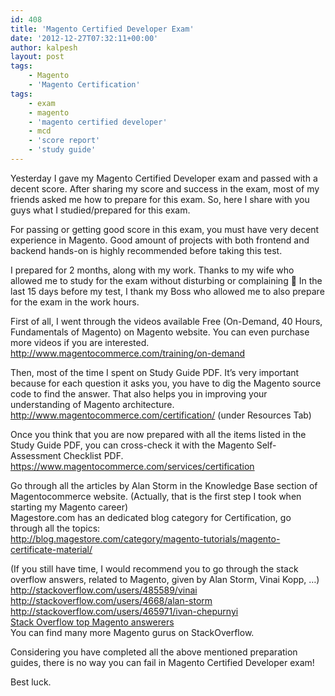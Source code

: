 ```yaml
---
id: 408
title: 'Magento Certified Developer Exam'
date: '2012-12-27T07:32:11+00:00'
author: kalpesh
layout: post
tags:
    - Magento
    - 'Magento Certification'
tags:
    - exam
    - magento
    - 'magento certified developer'
    - mcd
    - 'score report'
    - 'study guide'
---
```


Yesterday I gave my Magento Certified Developer exam and passed with a decent score. After sharing my score and success in the exam, most of my friends asked me how to prepare for this exam. So, here I share with you guys what I studied/prepared for this exam.

For passing or getting good score in this exam, you must have very decent experience in Magento. Good amount of projects with both frontend and backend hands-on is highly recommended before taking this test.

I prepared for 2 months, along with my work. Thanks to my wife who allowed me to study for the exam without disturbing or complaining 🙂 In the last 15 days before my test, I thank my Boss who allowed me to also prepare for the exam in the work hours.

First of all, I went through the videos available Free (On-Demand, 40 Hours, Fundamentals of Magento) on Magento website. You can even purchase more videos if you are interested.  
<http://www.magentocommerce.com/training/on-demand>

Then, most of the time I spent on Study Guide PDF. It’s very important because for each question it asks you, you have to dig the Magento source code to find the answer. That also helps you in improving your understanding of Magento architecture.  
<http://www.magentocommerce.com/certification/> (under Resources Tab)

Once you think that you are now prepared with all the items listed in the Study Guide PDF, you can cross-check it with the Magento Self-Assessment Checklist PDF.  
<https://www.magentocommerce.com/services/certification>

Go through all the articles by Alan Storm in the Knowledge Base section of Magentocommerce website. (Actually, that is the first step I took when starting my Magento career)  
Magestore.com has an dedicated blog category for Certification, go through all the topics:  
<http://blog.magestore.com/category/magento-tutorials/magento-certificate-material/>

(If you still have time, I would recommend you to go through the stack overflow answers, related to Magento, given by Alan Storm, Vinai Kopp, …)  
<http://stackoverflow.com/users/485589/vinai>  
<http://stackoverflow.com/users/4668/alan-storm>  
<http://stackoverflow.com/users/465971/ivan-chepurnyi>  
[Stack Overflow top Magento answerers](http://stackoverflow.com/tags/magento/topusers)  
You can find many more Magento gurus on StackOverflow.

Considering you have completed all the above mentioned preparation guides, there is no way you can fail in Magento Certified Developer exam!

Best luck.